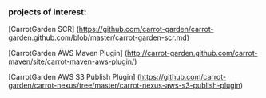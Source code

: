 
### projects of interest:

[CarrotGarden SCR]
(https://github.com/carrot-garden/carrot-garden.github.com/blob/master/carrot-garden-scr.md)

[CarrotGarden AWS Maven Plugin]
(http://carrot-garden.github.com/carrot-maven/site/carrot-maven-aws-plugin/)

[CarrotGarden AWS S3 Publish Plugin]
(https://github.com/carrot-garden/carrot-nexus/tree/master/carrot-nexus-aws-s3-publish-plugin)
